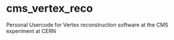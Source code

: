 # cms_vertex_reco

Personal Usercode for Vertex reconstruction software at the CMS experiment at CERN
